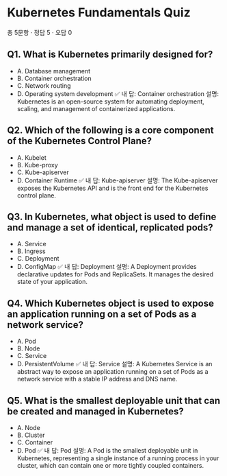 # Kubernetes Fundamentals Quiz
총 5문항 · 정답 5 · 오답 0

## Q1. What is Kubernetes primarily designed for?
- A. Database management
- B. Container orchestration
- C. Network routing
- D. Operating system development
✅ 내 답: Container orchestration
설명: Kubernetes is an open-source system for automating deployment, scaling, and management of containerized applications.

## Q2. Which of the following is a core component of the Kubernetes Control Plane?
- A. Kubelet
- B. Kube-proxy
- C. Kube-apiserver
- D. Container Runtime
✅ 내 답: Kube-apiserver
설명: The Kube-apiserver exposes the Kubernetes API and is the front end for the Kubernetes control plane.

## Q3. In Kubernetes, what object is used to define and manage a set of identical, replicated pods?
- A. Service
- B. Ingress
- C. Deployment
- D. ConfigMap
✅ 내 답: Deployment
설명: A Deployment provides declarative updates for Pods and ReplicaSets. It manages the desired state of your application.

## Q4. Which Kubernetes object is used to expose an application running on a set of Pods as a network service?
- A. Pod
- B. Node
- C. Service
- D. PersistentVolume
✅ 내 답: Service
설명: A Kubernetes Service is an abstract way to expose an application running on a set of Pods as a network service with a stable IP address and DNS name.

## Q5. What is the smallest deployable unit that can be created and managed in Kubernetes?
- A. Node
- B. Cluster
- C. Container
- D. Pod
✅ 내 답: Pod
설명: A Pod is the smallest deployable unit in Kubernetes, representing a single instance of a running process in your cluster, which can contain one or more tightly coupled containers.